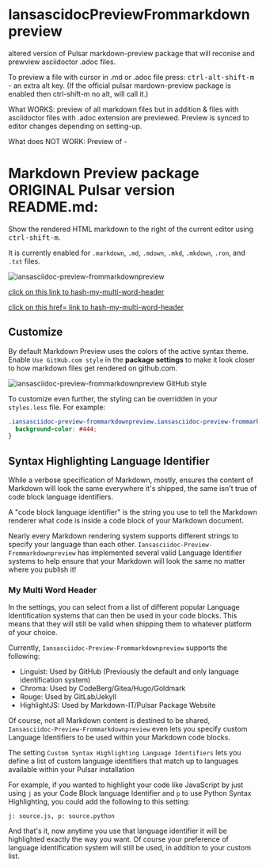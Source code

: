 # IansascidocPreviewFrommarkdownpreview
altered version of Pulsar markdown-preview package that will reconise and prewview asciidoctor .adoc files.

To preview a file with cursor in .md or .adoc file press:
  <kbd>ctrl-alt-shift-m</kbd>  - an extra alt key.
(If the official pulsar mardown-preview package is enabled then ctrl-shift-m  no alt, will call it.)

What WORKS:
preview of all markdown files but in addition  & files with asciidoctor files with .adoc extension are previewed.
Preview is synced to editor changes depending on setting-up.

What does NOT WORK:
Preview of <kbd> </kbd> - 





# Markdown Preview package ORIGINAL Pulsar version README.md:

Show the rendered HTML markdown to the right of the current editor using <kbd>ctrl-shift-m</kbd>.

It is currently enabled for `.markdown`, `.md`, `.mdown`, `.mkd`, `.mkdown`, `.ron`, and `.txt` files.

![iansasciidoc-preview-frommarkdownpreview](https://cloud.githubusercontent.com/assets/378023/10013086/24cad23e-6149-11e5-90e6-663009210218.png)

[click on this link to hash-my-multi-word-header](#my-multi-word-header)

<p><a href="#my-multi-word-header">click on this href= link to hash-my-multi-word-header</a></p>

## Customize

By default Markdown Preview uses the colors of the active syntax theme. Enable `Use GitHub.com style` in the __package settings__ to make it look closer to how markdown files get rendered on github.com.

![iansasciidoc-preview-frommarkdownpreview GitHub style](https://cloud.githubusercontent.com/assets/378023/10013087/24ccc7ec-6149-11e5-97ea-53a842a715ea.png)

To customize even further, the styling can be overridden in your `styles.less` file. For example:

```css
.iansasciidoc-preview-frommarkdownpreview.iansasciidoc-preview-frommarkdownpreview {
  background-color: #444;
}
```

## Syntax Highlighting Language Identifier

While a verbose specification of Markdown, mostly, ensures the content of Markdown will look the same everywhere it's shipped, the same isn't true of code block language identifiers.

A "code block language identifier" is the string you use to tell the Markdown renderer what code is inside a code block of your Markdown document.

Nearly every Markdown rendering system supports different strings to specify your language than each other. `Iansasciidoc-Preview-Frommarkdownpreview` has implemented several valid Language Identifier systems to help ensure that your Markdown will look the same no matter where you publish it!

### My Multi Word Header

In the settings, you can select from a list of different popular Language Identification systems that can then be used in your code blocks. This means that they will still be valid when shipping them to whatever platform of your choice.

Currently, `Iansasciidoc-Preview-Frommarkdownpreview` supports the following:

  * Linguist: Used by GitHub (Previously the default and only language identification system)
  * Chroma: Used by CodeBerg/Gitea/Hugo/Goldmark
  * Rouge: Used by GitLab/Jekyll
  * HighlightJS: Used by Markdown-IT/Pulsar Package Website


Of course, not all Markdown content is destined to be shared, `Iansasciidoc-Preview-Frommarkdownpreview` even lets you specify custom Language Identifiers to be used within your Markdown code blocks.

The setting `Custom Syntax Highlighting Language Identifiers` lets you define a list of custom language identifiers that match up to languages available within your Pulsar installation

For example, if you wanted to highlight your code like JavaScript by just using `j` as your Code Block language Identifier and `p` to use Python Syntax Highlighting, you could add the following to this setting:

```
j: source.js, p: source.python
```

And that's it, now anytime you use that language identifier it will be highlighted exactly the way you want. Of course your preference of language identification system will still be used, in addition to your custom list.

